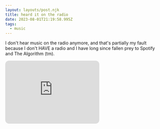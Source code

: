 ```yaml
---
layout: layouts/post.njk
title: heard it on the radio
date: 2023-08-01T21:19:58.995Z
tags:
  - music
---
```

I don't hear music on the radio anymore, and that's partially my fault because I don't HAVE a radio and I have long since fallen prey to Spotify and The Algorithm (tm).

<iframe height="200" style="border-radius:12px"  src="https://www.youtube.com/embed/Dxko6vJIHuY?si=ui-vWdLvn3MSXwdN" title="YouTube video player" frameborder="0" allow="accelerometer; autoplay; clipboard-write; encrypted-media; gyroscope; picture-in-picture; web-share" referrerpolicy="strict-origin-when-cross-origin" allowfullscreen></iframe>

